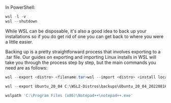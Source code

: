 In PowerShell:
```powershell
wsl -l -v
wsl --shutdown
```

While WSL can be disposable, it's also a good idea to back up your installations so if you do get rid of one you can get back to where you were a little easier.

Backing up is a pretty straightforward process that involves exporting to a .tar file. Our guides on exporting and importing Linux installs in WSL will take you through the process step by step, but the main commands you need are as follows:

```powershell
wsl --export <distro> <filename.tar>wsl --import <distro> <install location=""> <filename> </filename></install></distro></filename.tar></distro>
```

```powershell
wsl --export Ubuntu_20_04 C:\WSL2-Distros\backups\Ubuntu_20_04_20220816.tar
```

```bash
wslpath 'C:\Program Files (x86)\Notepad++\notepad++.exe'
```